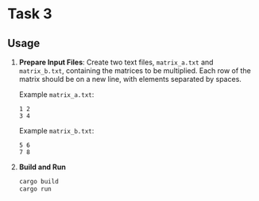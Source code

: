 # Task 3


## Usage

1. **Prepare Input Files**: Create two text files, `matrix_a.txt` and `matrix_b.txt`, containing the matrices to be multiplied. Each row of the matrix should be on a new line, with elements separated by spaces.

   Example `matrix_a.txt`:
    ```
    1 2
    3 4
    ```

   Example `matrix_b.txt`:
    ```
    5 6
    7 8
    ```

2. **Build and Run**
    ```sh
    cargo build
    cargo run
    ```